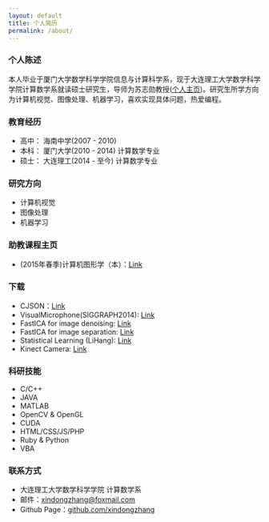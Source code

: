 ```yaml
---
layout: default
title: 个人简历
permalink: /about/
---
```


### 个人陈述
本人毕业于厦门大学数学科学学院信息与计算科学系，现于大连理工大学数学科学学院计算数学系就读硕士研究生，导师为苏志勋教授([个人主页](http://cggi.dlut.edu.cn/?page_id=221))。研究生所学方向为计算机视觉、图像处理、机器学习，喜欢实现具体问题，热爱编程。

### 教育经历

* 高中： 海南中学(2007 - 2010) 
* 本科： 厦门大学(2010 - 2014) 计算数学专业
* 硕士： 大连理工(2014 - 至今) 计算数学专业

### 研究方向
* 计算机视觉
* 图像处理
* 机器学习

### 助教课程主页
* (2015年春季)计算机图形学（本）：[Link](http://54dreams.com/CG)

### 下载
* CJSON：[Link](https://github.com/xindongzhang/CJSON)
* VisualMicrophone(SIGGRAPH2014): [Link](https://github.com/xindongzhang/ViusalMicro)
* FastICA for image denoising: [Link](https://github.com/xindongzhang/FastICA-for-Image-Denoise)
* FastICA for image separation: [Link](https://github.com/xindongzhang/FastICA-for-Image-Separation)
* Statistical Learning (LiHang): [Link](https://github.com/xindongzhang/Statistical-Learning-Lihang)
* Kinect Camera: [Link](https://github.com/xindongzhang/KinectRGB)

### 科研技能
* C/C++
* JAVA
* MATLAB
* OpenCV & OpenGL
* CUDA
* HTML/CSS/JS/PHP
* Ruby & Python
* VBA

### 联系方式

* 大连理工大学数学科学学院 计算数学系
* 邮件：[xindongzhang@foxmail.com](mailto:xindongzhang@foxmail.com)
* Github Page：[github.com/xindongzhang](https://github.com/xindongzhang)